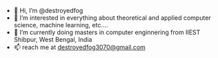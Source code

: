 - 👋 Hi, I’m @destroyedfog
- 👀 I’m interested in everything about theoretical and applied computer science, machine learning, etc....
- 🌱 I’m currently doing masters in computer enginnering from IIEST Shibpur, West Bengal, India
- 📫 reach me at destroyedfog3070@gmail.com

<!---
destroyedfog/destroyedfog is a ✨ special ✨ repository because its `README.md` (this file) appears on your GitHub profile.
You can click the Preview link to take a look at your changes.
--->
